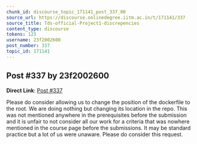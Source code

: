 ```yaml
---
chunk_id: discourse_topic_171141_post_337_00
source_url: https://discourse.onlinedegree.iitm.ac.in/t/171141/337
source_title: Tds-official-Project1-discrepencies
content_type: discourse
tokens: 123
username: 23f2002600
post_number: 337
topic_id: 171141
---
```


## Post #337 by 23f2002600

**Direct Link**: [Post #337](https://discourse.onlinedegree.iitm.ac.in/t/171141/337)

Please do consider allowing us to change the position of the dockerfile to the root. We are doing nothing but changing its location in the repo. This was not mentioned anywhere in the prerequisites before the submission and it is unfair to not consider all our work for a criteria that was nowhere mentioned in the course page before the submissions. It may be standard practice but a lot of us were unaware. Please do consider this request.
